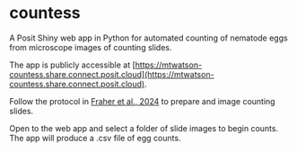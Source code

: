 # countess

A Posit Shiny web app in Python for automated counting of nematode eggs from microscope images of counting slides. 

The app is publicly accessible at [https://mtwatson-countess.share.connect.posit.cloud](https://mtwatson-countess.share.connect.posit.cloud).

Follow the protocol in [Fraher et al., 2024](https://doi.org/10.1094/PDIS-01-24-0217-SR) to prepare and image counting slides.

Open to the web app and select a folder of slide images to begin counts. The app will produce a .csv file of egg counts.
